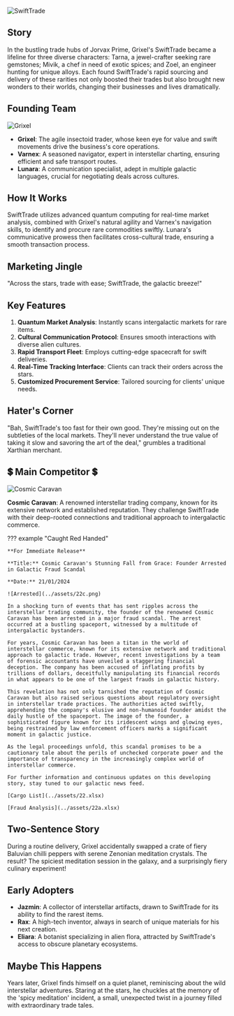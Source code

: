 ![SwiftTrade](../assets/22.png)

## Story

In the bustling trade hubs of Jorvax Prime, Grixel's SwiftTrade became a lifeline for three diverse characters: Tarna, a jewel-crafter seeking rare gemstones; Mivik, a chef in need of exotic spices; and Zoel, an engineer hunting for unique alloys. Each found SwiftTrade's rapid sourcing and delivery of these rarities not only boosted their trades but also brought new wonders to their worlds, changing their businesses and lives dramatically.

## Founding Team

![Grixel](../assets/22b.png)

- **Grixel**: The agile insectoid trader, whose keen eye for value and swift movements drive the business's core operations.
- **Varnex**: A seasoned navigator, expert in interstellar charting, ensuring efficient and safe transport routes.
- **Lunara**: A communication specialist, adept in multiple galactic languages, crucial for negotiating deals across cultures.

## How It Works

SwiftTrade utilizes advanced quantum computing for real-time market analysis, combined with Grixel's natural agility and Varnex's navigation skills, to identify and procure rare commodities swiftly. Lunara's communicative prowess then facilitates cross-cultural trade, ensuring a smooth transaction process.

## Marketing Jingle

"Across the stars, trade with ease; SwiftTrade, the galactic breeze!"

## Key Features

1. **Quantum Market Analysis**: Instantly scans intergalactic markets for rare items.
2. **Cultural Communication Protocol**: Ensures smooth interactions with diverse alien cultures.
3. **Rapid Transport Fleet**: Employs cutting-edge spacecraft for swift deliveries.
4. **Real-Time Tracking Interface**: Clients can track their orders across the stars.
5. **Customized Procurement Service**: Tailored sourcing for clients' unique needs.

## Hater's Corner

"Bah, SwiftTrade's too fast for their own good. They're missing out on the subtleties of the local markets. They'll never understand the true value of taking it slow and savoring the art of the deal," grumbles a traditional Xarthian merchant.

## 💲 Main Competitor 💲

![Cosmic Caravan](../assets/22a.png)

**Cosmic Caravan**: A renowned interstellar trading company, known for its extensive network and established reputation. They challenge SwiftTrade with their deep-rooted connections and traditional approach to intergalactic commerce.

??? example "Caught Red Handed"

    **For Immediate Release**

    **Title:** Cosmic Caravan's Stunning Fall from Grace: Founder Arrested in Galactic Fraud Scandal

    **Date:** 21/01/2024

    ![Arrested](../assets/22c.png)

    In a shocking turn of events that has sent ripples across the interstellar trading community, the founder of the renowned Cosmic Caravan has been arrested in a major fraud scandal. The arrest occurred at a bustling spaceport, witnessed by a multitude of intergalactic bystanders.

    For years, Cosmic Caravan has been a titan in the world of interstellar commerce, known for its extensive network and traditional approach to galactic trade. However, recent investigations by a team of forensic accountants have unveiled a staggering financial deception. The company has been accused of inflating profits by trillions of dollars, deceitfully manipulating its financial records in what appears to be one of the largest frauds in galactic history.

    This revelation has not only tarnished the reputation of Cosmic Caravan but also raised serious questions about regulatory oversight in interstellar trade practices. The authorities acted swiftly, apprehending the company's elusive and non-humanoid founder amidst the daily hustle of the spaceport. The image of the founder, a sophisticated figure known for its iridescent wings and glowing eyes, being restrained by law enforcement officers marks a significant moment in galactic justice.

    As the legal proceedings unfold, this scandal promises to be a cautionary tale about the perils of unchecked corporate power and the importance of transparency in the increasingly complex world of interstellar commerce.

    For further information and continuous updates on this developing story, stay tuned to our galactic news feed.

    [Cargo List](../assets/22.xlsx)

    [Fraud Analysis](../assets/22a.xlsx)

## Two-Sentence Story

During a routine delivery, Grixel accidentally swapped a crate of fiery Baluvian chilli peppers with serene Zenonian meditation crystals. The result? The spiciest meditation session in the galaxy, and a surprisingly fiery culinary experiment!

## Early Adopters

- **Jazmin**: A collector of interstellar artifacts, drawn to SwiftTrade for its ability to find the rarest items.
- **Rax**: A high-tech inventor, always in search of unique materials for his next creation.
- **Eliara**: A botanist specializing in alien flora, attracted by SwiftTrade's access to obscure planetary ecosystems.

## Maybe This Happens

Years later, Grixel finds himself on a quiet planet, reminiscing about the wild interstellar adventures. Staring at the stars, he chuckles at the memory of the 'spicy meditation' incident, a small, unexpected twist in a journey filled with extraordinary trade tales.
